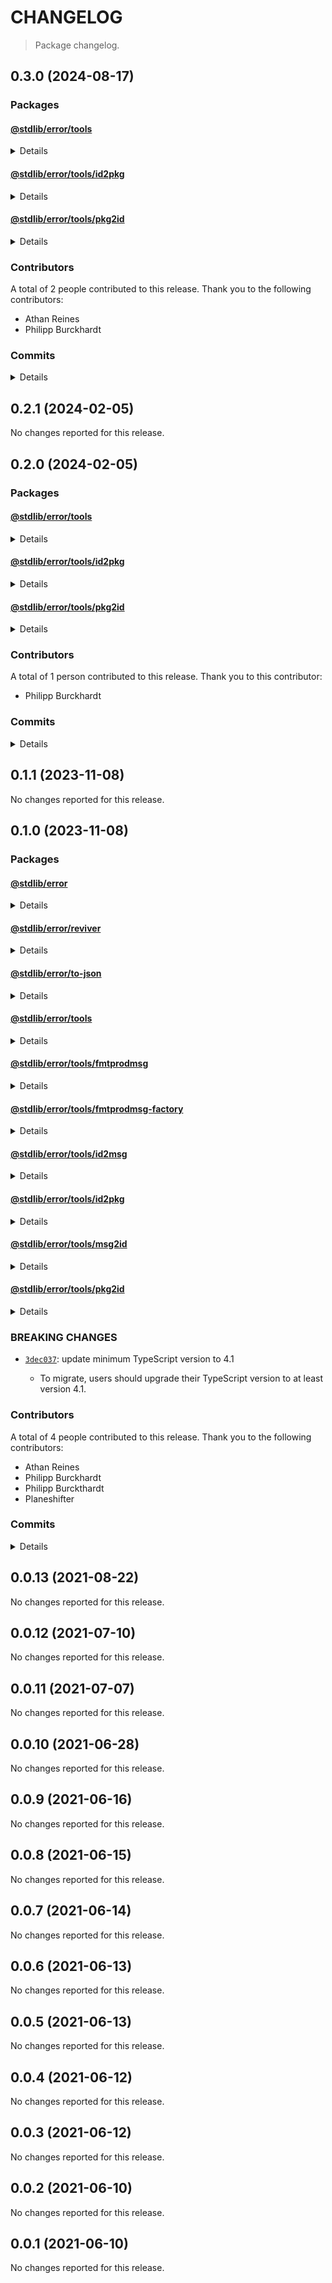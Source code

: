 # CHANGELOG

> Package changelog.

<section class="release" id="v0.3.0">

## 0.3.0 (2024-08-17)

<section class="packages">

### Packages

<section class="package" id="error-tools-unreleased">

#### [@stdlib/error/tools](https://github.com/stdlib-js/stdlib/tree/develop/lib/node_modules/%40stdlib/error/tools)

<details>

<section class="features">

##### Features

-   [`9dc76e1`](https://github.com/stdlib-js/stdlib/commit/9dc76e1c16759494ae185e10b31c0bc88e23e15a) - update error databases [(#2740)](https://github.com/stdlib-js/stdlib/pull/2740)
-   [`83a88a1`](https://github.com/stdlib-js/stdlib/commit/83a88a1e4925b14283a38dcc81c6f430d14efe1c) - update error databases [(#2685)](https://github.com/stdlib-js/stdlib/pull/2685)
-   [`6e65448`](https://github.com/stdlib-js/stdlib/commit/6e65448eeca9280a60c1918f72c6cb90eb79b1b1) - update error databases [(#2639)](https://github.com/stdlib-js/stdlib/pull/2639)
-   [`a41081b`](https://github.com/stdlib-js/stdlib/commit/a41081bbf49c4ffcb4d0116749bb98e320a96ee2) - update error databases [(#2595)](https://github.com/stdlib-js/stdlib/pull/2595)
-   [`9044e4d`](https://github.com/stdlib-js/stdlib/commit/9044e4d4b9e390c08ac28195958d2941129a2fe8) - update error databases [(#2529)](https://github.com/stdlib-js/stdlib/pull/2529)
-   [`a0b68ef`](https://github.com/stdlib-js/stdlib/commit/a0b68ef39946d3dba3bbeddf028b10aa9ed28b92) - update error databases [(#2438)](https://github.com/stdlib-js/stdlib/pull/2438)
-   [`7d9bf3e`](https://github.com/stdlib-js/stdlib/commit/7d9bf3e1e3ea42afce52625cc7a7e1a506607828) - update error databases [(#2343)](https://github.com/stdlib-js/stdlib/pull/2343 )
-   [`b13dd89`](https://github.com/stdlib-js/stdlib/commit/b13dd890b893dac7823a42a347e832bad9f151f3) - update error databases [(#2268)](https://github.com/stdlib-js/stdlib/pull/2268)
-   [`bd9abbc`](https://github.com/stdlib-js/stdlib/commit/bd9abbc25f0c7f3d94c672aac74410def7846a76) - update error databases [(#2133)](https://github.com/stdlib-js/stdlib/pull/2133)
-   [`e74c50b`](https://github.com/stdlib-js/stdlib/commit/e74c50baeee21473bab4cef31d7303e59ab17696) - update error databases [(#1461)](https://github.com/stdlib-js/stdlib/pull/1461)
-   [`115711b`](https://github.com/stdlib-js/stdlib/commit/115711beed462231d35989ee01f9efc33870bc1b) - update error databases [(#1376)](https://github.com/stdlib-js/stdlib/pull/1376)
-   [`43af7eb`](https://github.com/stdlib-js/stdlib/commit/43af7eb290aa0262006057f4358cf45e7ba9ec84) - update error databases [(#1319)](https://github.com/stdlib-js/stdlib/pull/1319)
-   [`8349457`](https://github.com/stdlib-js/stdlib/commit/83494579fa8e58bcb3458073141d29d67d0190a3) - update error databases [(#1311)](https://github.com/stdlib-js/stdlib/pull/1311)

</section>

<!-- /.features -->

</details>

</section>

<!-- /.package -->

<section class="package" id="error-tools-id2pkg-unreleased">

#### [@stdlib/error/tools/id2pkg](https://github.com/stdlib-js/stdlib/tree/develop/lib/node_modules/%40stdlib/error/tools/id2pkg)

<details>

<section class="features">

##### Features

-   [`9dc76e1`](https://github.com/stdlib-js/stdlib/commit/9dc76e1c16759494ae185e10b31c0bc88e23e15a) - update error databases [(#2740)](https://github.com/stdlib-js/stdlib/pull/2740)
-   [`83a88a1`](https://github.com/stdlib-js/stdlib/commit/83a88a1e4925b14283a38dcc81c6f430d14efe1c) - update error databases [(#2685)](https://github.com/stdlib-js/stdlib/pull/2685)
-   [`6e65448`](https://github.com/stdlib-js/stdlib/commit/6e65448eeca9280a60c1918f72c6cb90eb79b1b1) - update error databases [(#2639)](https://github.com/stdlib-js/stdlib/pull/2639)
-   [`a41081b`](https://github.com/stdlib-js/stdlib/commit/a41081bbf49c4ffcb4d0116749bb98e320a96ee2) - update error databases [(#2595)](https://github.com/stdlib-js/stdlib/pull/2595)
-   [`9044e4d`](https://github.com/stdlib-js/stdlib/commit/9044e4d4b9e390c08ac28195958d2941129a2fe8) - update error databases [(#2529)](https://github.com/stdlib-js/stdlib/pull/2529)
-   [`a0b68ef`](https://github.com/stdlib-js/stdlib/commit/a0b68ef39946d3dba3bbeddf028b10aa9ed28b92) - update error databases [(#2438)](https://github.com/stdlib-js/stdlib/pull/2438)
-   [`7d9bf3e`](https://github.com/stdlib-js/stdlib/commit/7d9bf3e1e3ea42afce52625cc7a7e1a506607828) - update error databases [(#2343)](https://github.com/stdlib-js/stdlib/pull/2343 )
-   [`b13dd89`](https://github.com/stdlib-js/stdlib/commit/b13dd890b893dac7823a42a347e832bad9f151f3) - update error databases [(#2268)](https://github.com/stdlib-js/stdlib/pull/2268)
-   [`bd9abbc`](https://github.com/stdlib-js/stdlib/commit/bd9abbc25f0c7f3d94c672aac74410def7846a76) - update error databases [(#2133)](https://github.com/stdlib-js/stdlib/pull/2133)
-   [`e74c50b`](https://github.com/stdlib-js/stdlib/commit/e74c50baeee21473bab4cef31d7303e59ab17696) - update error databases [(#1461)](https://github.com/stdlib-js/stdlib/pull/1461)
-   [`115711b`](https://github.com/stdlib-js/stdlib/commit/115711beed462231d35989ee01f9efc33870bc1b) - update error databases [(#1376)](https://github.com/stdlib-js/stdlib/pull/1376)
-   [`43af7eb`](https://github.com/stdlib-js/stdlib/commit/43af7eb290aa0262006057f4358cf45e7ba9ec84) - update error databases [(#1319)](https://github.com/stdlib-js/stdlib/pull/1319)
-   [`8349457`](https://github.com/stdlib-js/stdlib/commit/83494579fa8e58bcb3458073141d29d67d0190a3) - update error databases [(#1311)](https://github.com/stdlib-js/stdlib/pull/1311)

</section>

<!-- /.features -->

</details>

</section>

<!-- /.package -->

<section class="package" id="error-tools-pkg2id-unreleased">

#### [@stdlib/error/tools/pkg2id](https://github.com/stdlib-js/stdlib/tree/develop/lib/node_modules/%40stdlib/error/tools/pkg2id)

<details>

<section class="features">

##### Features

-   [`9dc76e1`](https://github.com/stdlib-js/stdlib/commit/9dc76e1c16759494ae185e10b31c0bc88e23e15a) - update error databases [(#2740)](https://github.com/stdlib-js/stdlib/pull/2740)
-   [`83a88a1`](https://github.com/stdlib-js/stdlib/commit/83a88a1e4925b14283a38dcc81c6f430d14efe1c) - update error databases [(#2685)](https://github.com/stdlib-js/stdlib/pull/2685)
-   [`6e65448`](https://github.com/stdlib-js/stdlib/commit/6e65448eeca9280a60c1918f72c6cb90eb79b1b1) - update error databases [(#2639)](https://github.com/stdlib-js/stdlib/pull/2639)
-   [`a41081b`](https://github.com/stdlib-js/stdlib/commit/a41081bbf49c4ffcb4d0116749bb98e320a96ee2) - update error databases [(#2595)](https://github.com/stdlib-js/stdlib/pull/2595)
-   [`9044e4d`](https://github.com/stdlib-js/stdlib/commit/9044e4d4b9e390c08ac28195958d2941129a2fe8) - update error databases [(#2529)](https://github.com/stdlib-js/stdlib/pull/2529)
-   [`a0b68ef`](https://github.com/stdlib-js/stdlib/commit/a0b68ef39946d3dba3bbeddf028b10aa9ed28b92) - update error databases [(#2438)](https://github.com/stdlib-js/stdlib/pull/2438)
-   [`7d9bf3e`](https://github.com/stdlib-js/stdlib/commit/7d9bf3e1e3ea42afce52625cc7a7e1a506607828) - update error databases [(#2343)](https://github.com/stdlib-js/stdlib/pull/2343 )
-   [`b13dd89`](https://github.com/stdlib-js/stdlib/commit/b13dd890b893dac7823a42a347e832bad9f151f3) - update error databases [(#2268)](https://github.com/stdlib-js/stdlib/pull/2268)
-   [`bd9abbc`](https://github.com/stdlib-js/stdlib/commit/bd9abbc25f0c7f3d94c672aac74410def7846a76) - update error databases [(#2133)](https://github.com/stdlib-js/stdlib/pull/2133)
-   [`e74c50b`](https://github.com/stdlib-js/stdlib/commit/e74c50baeee21473bab4cef31d7303e59ab17696) - update error databases [(#1461)](https://github.com/stdlib-js/stdlib/pull/1461)
-   [`115711b`](https://github.com/stdlib-js/stdlib/commit/115711beed462231d35989ee01f9efc33870bc1b) - update error databases [(#1376)](https://github.com/stdlib-js/stdlib/pull/1376)
-   [`43af7eb`](https://github.com/stdlib-js/stdlib/commit/43af7eb290aa0262006057f4358cf45e7ba9ec84) - update error databases [(#1319)](https://github.com/stdlib-js/stdlib/pull/1319)
-   [`8349457`](https://github.com/stdlib-js/stdlib/commit/83494579fa8e58bcb3458073141d29d67d0190a3) - update error databases [(#1311)](https://github.com/stdlib-js/stdlib/pull/1311)

</section>

<!-- /.features -->

</details>

</section>

<!-- /.package -->

</section>

<!-- /.packages -->

<section class="contributors">

### Contributors

A total of 2 people contributed to this release. Thank you to the following contributors:

-   Athan Reines
-   Philipp Burckhardt

</section>

<!-- /.contributors -->

<section class="commits">

### Commits

<details>

-   [`9dc76e1`](https://github.com/stdlib-js/stdlib/commit/9dc76e1c16759494ae185e10b31c0bc88e23e15a) - **feat:** update error databases [(#2740)](https://github.com/stdlib-js/stdlib/pull/2740) _(by stdlib-bot, Philipp Burckhardt)_
-   [`83a88a1`](https://github.com/stdlib-js/stdlib/commit/83a88a1e4925b14283a38dcc81c6f430d14efe1c) - **feat:** update error databases [(#2685)](https://github.com/stdlib-js/stdlib/pull/2685) _(by stdlib-bot, Philipp Burckhardt)_
-   [`6e65448`](https://github.com/stdlib-js/stdlib/commit/6e65448eeca9280a60c1918f72c6cb90eb79b1b1) - **feat:** update error databases [(#2639)](https://github.com/stdlib-js/stdlib/pull/2639) _(by stdlib-bot, Philipp Burckhardt)_
-   [`a41081b`](https://github.com/stdlib-js/stdlib/commit/a41081bbf49c4ffcb4d0116749bb98e320a96ee2) - **feat:** update error databases [(#2595)](https://github.com/stdlib-js/stdlib/pull/2595) _(by stdlib-bot, Philipp Burckhardt)_
-   [`9044e4d`](https://github.com/stdlib-js/stdlib/commit/9044e4d4b9e390c08ac28195958d2941129a2fe8) - **feat:** update error databases [(#2529)](https://github.com/stdlib-js/stdlib/pull/2529) _(by stdlib-bot, Philipp Burckhardt)_
-   [`a0b68ef`](https://github.com/stdlib-js/stdlib/commit/a0b68ef39946d3dba3bbeddf028b10aa9ed28b92) - **feat:** update error databases [(#2438)](https://github.com/stdlib-js/stdlib/pull/2438) _(by stdlib-bot, Philipp Burckhardt)_
-   [`7d9bf3e`](https://github.com/stdlib-js/stdlib/commit/7d9bf3e1e3ea42afce52625cc7a7e1a506607828) - **feat:** update error databases [(#2343)](https://github.com/stdlib-js/stdlib/pull/2343 ) _(by stdlib-bot, Philipp Burckhardt)_
-   [`b13dd89`](https://github.com/stdlib-js/stdlib/commit/b13dd890b893dac7823a42a347e832bad9f151f3) - **feat:** update error databases [(#2268)](https://github.com/stdlib-js/stdlib/pull/2268) _(by stdlib-bot, Philipp Burckhardt)_
-   [`75d4f83`](https://github.com/stdlib-js/stdlib/commit/75d4f83cb85610d23a04dc21a03f8075f6d3665f) - **refactor:** update require and include paths _(by Athan Reines)_
-   [`c91d15e`](https://github.com/stdlib-js/stdlib/commit/c91d15e07e9fd9f4ac754f55d48bd18935bf8536) - **build:** add trailing newlines in generated JSON files _(by Philipp Burckhardt)_
-   [`0244027`](https://github.com/stdlib-js/stdlib/commit/0244027e1e2c0ceb1cd8ae1808196c24fa77b142) - **chore:** add missing trailing newlines _(by Philipp Burckhardt)_
-   [`bd9abbc`](https://github.com/stdlib-js/stdlib/commit/bd9abbc25f0c7f3d94c672aac74410def7846a76) - **feat:** update error databases [(#2133)](https://github.com/stdlib-js/stdlib/pull/2133) _(by stdlib-bot, Philipp Burckhardt)_
-   [`e74c50b`](https://github.com/stdlib-js/stdlib/commit/e74c50baeee21473bab4cef31d7303e59ab17696) - **feat:** update error databases [(#1461)](https://github.com/stdlib-js/stdlib/pull/1461) _(by stdlib-bot)_
-   [`115711b`](https://github.com/stdlib-js/stdlib/commit/115711beed462231d35989ee01f9efc33870bc1b) - **feat:** update error databases [(#1376)](https://github.com/stdlib-js/stdlib/pull/1376) _(by stdlib-bot, Philipp Burckhardt)_
-   [`43af7eb`](https://github.com/stdlib-js/stdlib/commit/43af7eb290aa0262006057f4358cf45e7ba9ec84) - **feat:** update error databases [(#1319)](https://github.com/stdlib-js/stdlib/pull/1319) _(by stdlib-bot, Philipp Burckhardt)_
-   [`8349457`](https://github.com/stdlib-js/stdlib/commit/83494579fa8e58bcb3458073141d29d67d0190a3) - **feat:** update error databases [(#1311)](https://github.com/stdlib-js/stdlib/pull/1311) _(by stdlib-bot, Philipp Burckhardt)_

</details>

</section>

<!-- /.commits -->

</section>

<!-- /.release -->

<section class="release" id="v0.2.1">

## 0.2.1 (2024-02-05)

No changes reported for this release.

</section>

<!-- /.release -->

<section class="release" id="v0.2.0">

## 0.2.0 (2024-02-05)

<section class="packages">

### Packages

<section class="package" id="error-tools-v0.2.0">

#### [@stdlib/error/tools](https://github.com/stdlib-js/stdlib/tree/develop/lib/node_modules/%40stdlib/error/tools)

<details>

<section class="features">

##### Features

-   [`2a3557b`](https://github.com/stdlib-js/stdlib/commit/2a3557b72932bfe1062a468e26b0bf4ce46c96a5) - update error databases [(#1286)](https://github.com/stdlib-js/stdlib/pull/1286)
-   [`b9d2556`](https://github.com/stdlib-js/stdlib/commit/b9d25560aa64e07a0117285943c15f7981ba2b3d) - update error databases [(#1256)](https://github.com/stdlib-js/stdlib/pull/1256)
-   [`41fe635`](https://github.com/stdlib-js/stdlib/commit/41fe6354e029f681b26c9d30838e4d317cb81a22) - update error databases [(#1242)](https://github.com/stdlib-js/stdlib/pull/1242)
-   [`520acec`](https://github.com/stdlib-js/stdlib/commit/520acecb7b0d18dd0be584afbed4cc3a06fe227d) - update error databases [(#1208)](https://github.com/stdlib-js/stdlib/pull/1208)
-   [`97525c6`](https://github.com/stdlib-js/stdlib/commit/97525c6aa76c340de5d362bcefa1ddb5a362dd44) - update error databases [(#1149)](https://github.com/stdlib-js/stdlib/pull/1149)
-   [`5d698ee`](https://github.com/stdlib-js/stdlib/commit/5d698eecab5459bccc0c28ab7057c42871f25d99) - update error databases [(#1143)](https://github.com/stdlib-js/stdlib/pull/1143)
-   [`6341d50`](https://github.com/stdlib-js/stdlib/commit/6341d50242636bbfa06975ac60ad9cea49730c9d) - update error databases [(#1129)](https://github.com/stdlib-js/stdlib/pull/1129)

</section>

<!-- /.features -->

</details>

</section>

<!-- /.package -->

<section class="package" id="error-tools-id2pkg-v0.2.0">

#### [@stdlib/error/tools/id2pkg](https://github.com/stdlib-js/stdlib/tree/develop/lib/node_modules/%40stdlib/error/tools/id2pkg)

<details>

<section class="features">

##### Features

-   [`2a3557b`](https://github.com/stdlib-js/stdlib/commit/2a3557b72932bfe1062a468e26b0bf4ce46c96a5) - update error databases [(#1286)](https://github.com/stdlib-js/stdlib/pull/1286)
-   [`b9d2556`](https://github.com/stdlib-js/stdlib/commit/b9d25560aa64e07a0117285943c15f7981ba2b3d) - update error databases [(#1256)](https://github.com/stdlib-js/stdlib/pull/1256)
-   [`41fe635`](https://github.com/stdlib-js/stdlib/commit/41fe6354e029f681b26c9d30838e4d317cb81a22) - update error databases [(#1242)](https://github.com/stdlib-js/stdlib/pull/1242)
-   [`520acec`](https://github.com/stdlib-js/stdlib/commit/520acecb7b0d18dd0be584afbed4cc3a06fe227d) - update error databases [(#1208)](https://github.com/stdlib-js/stdlib/pull/1208)
-   [`97525c6`](https://github.com/stdlib-js/stdlib/commit/97525c6aa76c340de5d362bcefa1ddb5a362dd44) - update error databases [(#1149)](https://github.com/stdlib-js/stdlib/pull/1149)
-   [`5d698ee`](https://github.com/stdlib-js/stdlib/commit/5d698eecab5459bccc0c28ab7057c42871f25d99) - update error databases [(#1143)](https://github.com/stdlib-js/stdlib/pull/1143)
-   [`6341d50`](https://github.com/stdlib-js/stdlib/commit/6341d50242636bbfa06975ac60ad9cea49730c9d) - update error databases [(#1129)](https://github.com/stdlib-js/stdlib/pull/1129)

</section>

<!-- /.features -->

</details>

</section>

<!-- /.package -->

<section class="package" id="error-tools-pkg2id-v0.2.0">

#### [@stdlib/error/tools/pkg2id](https://github.com/stdlib-js/stdlib/tree/develop/lib/node_modules/%40stdlib/error/tools/pkg2id)

<details>

<section class="features">

##### Features

-   [`2a3557b`](https://github.com/stdlib-js/stdlib/commit/2a3557b72932bfe1062a468e26b0bf4ce46c96a5) - update error databases [(#1286)](https://github.com/stdlib-js/stdlib/pull/1286)
-   [`b9d2556`](https://github.com/stdlib-js/stdlib/commit/b9d25560aa64e07a0117285943c15f7981ba2b3d) - update error databases [(#1256)](https://github.com/stdlib-js/stdlib/pull/1256)
-   [`41fe635`](https://github.com/stdlib-js/stdlib/commit/41fe6354e029f681b26c9d30838e4d317cb81a22) - update error databases [(#1242)](https://github.com/stdlib-js/stdlib/pull/1242)
-   [`520acec`](https://github.com/stdlib-js/stdlib/commit/520acecb7b0d18dd0be584afbed4cc3a06fe227d) - update error databases [(#1208)](https://github.com/stdlib-js/stdlib/pull/1208)
-   [`97525c6`](https://github.com/stdlib-js/stdlib/commit/97525c6aa76c340de5d362bcefa1ddb5a362dd44) - update error databases [(#1149)](https://github.com/stdlib-js/stdlib/pull/1149)
-   [`5d698ee`](https://github.com/stdlib-js/stdlib/commit/5d698eecab5459bccc0c28ab7057c42871f25d99) - update error databases [(#1143)](https://github.com/stdlib-js/stdlib/pull/1143)
-   [`6341d50`](https://github.com/stdlib-js/stdlib/commit/6341d50242636bbfa06975ac60ad9cea49730c9d) - update error databases [(#1129)](https://github.com/stdlib-js/stdlib/pull/1129)

</section>

<!-- /.features -->

</details>

</section>

<!-- /.package -->

</section>

<!-- /.packages -->

<section class="contributors">

### Contributors

A total of 1 person contributed to this release. Thank you to this contributor:

-   Philipp Burckhardt

</section>

<!-- /.contributors -->

<section class="commits">

### Commits

<details>

-   [`2a3557b`](https://github.com/stdlib-js/stdlib/commit/2a3557b72932bfe1062a468e26b0bf4ce46c96a5) - **feat:** update error databases [(#1286)](https://github.com/stdlib-js/stdlib/pull/1286) _(by stdlib-bot, Philipp Burckhardt)_
-   [`d2d2b70`](https://github.com/stdlib-js/stdlib/commit/d2d2b707e954b400b72b7b9f158164d026d09636) - **docs:** update related packages sections [(#1261)](https://github.com/stdlib-js/stdlib/pull/1261) _(by stdlib-bot)_
-   [`b9d2556`](https://github.com/stdlib-js/stdlib/commit/b9d25560aa64e07a0117285943c15f7981ba2b3d) - **feat:** update error databases [(#1256)](https://github.com/stdlib-js/stdlib/pull/1256) _(by stdlib-bot, Philipp Burckhardt)_
-   [`41fe635`](https://github.com/stdlib-js/stdlib/commit/41fe6354e029f681b26c9d30838e4d317cb81a22) - **feat:** update error databases [(#1242)](https://github.com/stdlib-js/stdlib/pull/1242) _(by stdlib-bot, Philipp Burckhardt)_
-   [`520acec`](https://github.com/stdlib-js/stdlib/commit/520acecb7b0d18dd0be584afbed4cc3a06fe227d) - **feat:** update error databases [(#1208)](https://github.com/stdlib-js/stdlib/pull/1208) _(by stdlib-bot, Philipp Burckhardt)_
-   [`57d81e4`](https://github.com/stdlib-js/stdlib/commit/57d81e4c196065f6680f08f22aeccfdc6e590b8f) - **docs:** update related packages sections [(#1151)](https://github.com/stdlib-js/stdlib/pull/1151) _(by stdlib-bot)_
-   [`97525c6`](https://github.com/stdlib-js/stdlib/commit/97525c6aa76c340de5d362bcefa1ddb5a362dd44) - **feat:** update error databases [(#1149)](https://github.com/stdlib-js/stdlib/pull/1149) _(by stdlib-bot, Philipp Burckhardt)_
-   [`5d698ee`](https://github.com/stdlib-js/stdlib/commit/5d698eecab5459bccc0c28ab7057c42871f25d99) - **feat:** update error databases [(#1143)](https://github.com/stdlib-js/stdlib/pull/1143) _(by stdlib-bot, Philipp Burckhardt)_
-   [`9502ed2`](https://github.com/stdlib-js/stdlib/commit/9502ed27e2853e312c556a48bdd7775095e66709) - **build:** replace tslint directive with eslint equivalent _(by Philipp Burckhardt)_
-   [`6341d50`](https://github.com/stdlib-js/stdlib/commit/6341d50242636bbfa06975ac60ad9cea49730c9d) - **feat:** update error databases [(#1129)](https://github.com/stdlib-js/stdlib/pull/1129) _(by stdlib-bot, Philipp Burckhardt)_

</details>

</section>

<!-- /.commits -->

</section>

<!-- /.release -->

<section class="release" id="v0.1.1">

## 0.1.1 (2023-11-08)

No changes reported for this release.

</section>

<!-- /.release -->

<section class="release" id="v0.1.0">

## 0.1.0 (2023-11-08)

<section class="packages">

### Packages

<section class="package" id="error-v0.1.0">

#### [@stdlib/error](https://github.com/stdlib-js/stdlib/tree/develop/lib/node_modules/%40stdlib/error)

<details>

<section class="features">

##### Features

-   [`3dec037`](https://github.com/stdlib-js/stdlib/commit/3dec037f6c9097c6778408c877008d7eeee5ad78) - update minimum TypeScript version

</section>

<!-- /.features -->

<section class="breaking-changes">

##### BREAKING CHANGES

-   [`3dec037`](https://github.com/stdlib-js/stdlib/commit/3dec037f6c9097c6778408c877008d7eeee5ad78): update minimum TypeScript version to 4.1

    -   To migrate, users should upgrade their TypeScript version to at least version 4.1.

</section>

<!-- /.breaking-changes -->

</details>

</section>

<!-- /.package -->

<section class="package" id="error-reviver-v0.1.0">

#### [@stdlib/error/reviver](https://github.com/stdlib-js/stdlib/tree/develop/lib/node_modules/%40stdlib/error/reviver)

<details>

<section class="features">

##### Features

-   [`3dec037`](https://github.com/stdlib-js/stdlib/commit/3dec037f6c9097c6778408c877008d7eeee5ad78) - update minimum TypeScript version

</section>

<!-- /.features -->

<section class="breaking-changes">

##### BREAKING CHANGES

-   [`3dec037`](https://github.com/stdlib-js/stdlib/commit/3dec037f6c9097c6778408c877008d7eeee5ad78): update minimum TypeScript version to 4.1

    -   To migrate, users should upgrade their TypeScript version to at least version 4.1.

</section>

<!-- /.breaking-changes -->

</details>

</section>

<!-- /.package -->

<section class="package" id="error-to-json-v0.1.0">

#### [@stdlib/error/to-json](https://github.com/stdlib-js/stdlib/tree/develop/lib/node_modules/%40stdlib/error/to-json)

<details>

<section class="features">

##### Features

-   [`3dec037`](https://github.com/stdlib-js/stdlib/commit/3dec037f6c9097c6778408c877008d7eeee5ad78) - update minimum TypeScript version

</section>

<!-- /.features -->

<section class="breaking-changes">

##### BREAKING CHANGES

-   [`3dec037`](https://github.com/stdlib-js/stdlib/commit/3dec037f6c9097c6778408c877008d7eeee5ad78): update minimum TypeScript version to 4.1

    -   To migrate, users should upgrade their TypeScript version to at least version 4.1.

</section>

<!-- /.breaking-changes -->

</details>

</section>

<!-- /.package -->

<section class="package" id="error-tools-v0.1.0">

#### [@stdlib/error/tools](https://github.com/stdlib-js/stdlib/tree/develop/lib/node_modules/%40stdlib/error/tools)

<details>

<section class="features">

##### Features

-   [`08b3dd9`](https://github.com/stdlib-js/stdlib/commit/08b3dd93e2f04570ecfa5613a38122871940c75f) - update error databases [(#1110)](https://github.com/stdlib-js/stdlib/pull/1110 )
-   [`79b99b9`](https://github.com/stdlib-js/stdlib/commit/79b99b9f82dbb9eb02f71422d11283043793a746) - update error databases [(#1109)](https://github.com/stdlib-js/stdlib/pull/1109)
-   [`0dc904b`](https://github.com/stdlib-js/stdlib/commit/0dc904bcd5b306606d0e453da218372859123eb5) - update error databases [(#1108)](https://github.com/stdlib-js/stdlib/pull/1108)
-   [`17e20e3`](https://github.com/stdlib-js/stdlib/commit/17e20e380bb1f59f309203bbfa609b57fd3ea317) - update error databases [(#1106)](https://github.com/stdlib-js/stdlib/pull/1106)
-   [`f3dc3fe`](https://github.com/stdlib-js/stdlib/commit/f3dc3fecfe2c1730edecb363099da4971f9570d1) - update error databases [(#1099)](https://github.com/stdlib-js/stdlib/pull/1099)
-   [`434d4ea`](https://github.com/stdlib-js/stdlib/commit/434d4ea76ddf74953ea55d95bc4ce4db4fbc6274) - update error databases [(#1094)](https://github.com/stdlib-js/stdlib/pull/1094)
-   [`00186a8`](https://github.com/stdlib-js/stdlib/commit/00186a820d1859edca3f5c2e94c241007ae2caac) - update error databases [(#1083)](https://github.com/stdlib-js/stdlib/pull/1083)
-   [`3dec037`](https://github.com/stdlib-js/stdlib/commit/3dec037f6c9097c6778408c877008d7eeee5ad78) - update minimum TypeScript version
-   [`93c16b7`](https://github.com/stdlib-js/stdlib/commit/93c16b7f63c1e099da5f6930e4afab9063607ad3) - update error databases [(#1081)](https://github.com/stdlib-js/stdlib/pull/1081)
-   [`9a90bd6`](https://github.com/stdlib-js/stdlib/commit/9a90bd6382db9ea47d928cc452519ec29f1d5e72) - update error databases [(#1080)](https://github.com/stdlib-js/stdlib/pull/1080)

</section>

<!-- /.features -->

<section class="bug-fixes">

##### Bug Fixes

-   [`4ad35bb`](https://github.com/stdlib-js/stdlib/commit/4ad35bbe7201415fa45c2ca8ce3aacab0e2c8ea3) - refactor build script and newline handling in workflow
-   [`ad41cd0`](https://github.com/stdlib-js/stdlib/commit/ad41cd08ca9509642c0b5d22ade222d1afec8ea4) - revert error database update

</section>

<!-- /.bug-fixes -->

<section class="breaking-changes">

##### BREAKING CHANGES

-   [`3dec037`](https://github.com/stdlib-js/stdlib/commit/3dec037f6c9097c6778408c877008d7eeee5ad78): update minimum TypeScript version to 4.1

    -   To migrate, users should upgrade their TypeScript version to at least version 4.1.

</section>

<!-- /.breaking-changes -->

</details>

</section>

<!-- /.package -->

<section class="package" id="error-tools-fmtprodmsg-v0.1.0">

#### [@stdlib/error/tools/fmtprodmsg](https://github.com/stdlib-js/stdlib/tree/develop/lib/node_modules/%40stdlib/error/tools/fmtprodmsg)

<details>

<section class="features">

##### Features

-   [`3dec037`](https://github.com/stdlib-js/stdlib/commit/3dec037f6c9097c6778408c877008d7eeee5ad78) - update minimum TypeScript version

</section>

<!-- /.features -->

<section class="breaking-changes">

##### BREAKING CHANGES

-   [`3dec037`](https://github.com/stdlib-js/stdlib/commit/3dec037f6c9097c6778408c877008d7eeee5ad78): update minimum TypeScript version to 4.1

    -   To migrate, users should upgrade their TypeScript version to at least version 4.1.

</section>

<!-- /.breaking-changes -->

</details>

</section>

<!-- /.package -->

<section class="package" id="error-tools-fmtprodmsg-factory-v0.1.0">

#### [@stdlib/error/tools/fmtprodmsg-factory](https://github.com/stdlib-js/stdlib/tree/develop/lib/node_modules/%40stdlib/error/tools/fmtprodmsg-factory)

<details>

<section class="features">

##### Features

-   [`3dec037`](https://github.com/stdlib-js/stdlib/commit/3dec037f6c9097c6778408c877008d7eeee5ad78) - update minimum TypeScript version

</section>

<!-- /.features -->

<section class="breaking-changes">

##### BREAKING CHANGES

-   [`3dec037`](https://github.com/stdlib-js/stdlib/commit/3dec037f6c9097c6778408c877008d7eeee5ad78): update minimum TypeScript version to 4.1

    -   To migrate, users should upgrade their TypeScript version to at least version 4.1.

</section>

<!-- /.breaking-changes -->

</details>

</section>

<!-- /.package -->

<section class="package" id="error-tools-id2msg-v0.1.0">

#### [@stdlib/error/tools/id2msg](https://github.com/stdlib-js/stdlib/tree/develop/lib/node_modules/%40stdlib/error/tools/id2msg)

<details>

<section class="features">

##### Features

-   [`3dec037`](https://github.com/stdlib-js/stdlib/commit/3dec037f6c9097c6778408c877008d7eeee5ad78) - update minimum TypeScript version

</section>

<!-- /.features -->

<section class="bug-fixes">

##### Bug Fixes

-   [`ff35f38`](https://github.com/stdlib-js/stdlib/commit/ff35f3846e467adce5c8244342a04e2fd4a2ac84) - make CLI scripts executable [(#1111)](https://github.com/stdlib-js/stdlib/pull/1111)

</section>

<!-- /.bug-fixes -->

<section class="breaking-changes">

##### BREAKING CHANGES

-   [`3dec037`](https://github.com/stdlib-js/stdlib/commit/3dec037f6c9097c6778408c877008d7eeee5ad78): update minimum TypeScript version to 4.1

    -   To migrate, users should upgrade their TypeScript version to at least version 4.1.

</section>

<!-- /.breaking-changes -->

</details>

</section>

<!-- /.package -->

<section class="package" id="error-tools-id2pkg-v0.1.0">

#### [@stdlib/error/tools/id2pkg](https://github.com/stdlib-js/stdlib/tree/develop/lib/node_modules/%40stdlib/error/tools/id2pkg)

<details>

<section class="features">

##### Features

-   [`08b3dd9`](https://github.com/stdlib-js/stdlib/commit/08b3dd93e2f04570ecfa5613a38122871940c75f) - update error databases [(#1110)](https://github.com/stdlib-js/stdlib/pull/1110 )
-   [`79b99b9`](https://github.com/stdlib-js/stdlib/commit/79b99b9f82dbb9eb02f71422d11283043793a746) - update error databases [(#1109)](https://github.com/stdlib-js/stdlib/pull/1109)
-   [`0dc904b`](https://github.com/stdlib-js/stdlib/commit/0dc904bcd5b306606d0e453da218372859123eb5) - update error databases [(#1108)](https://github.com/stdlib-js/stdlib/pull/1108)
-   [`17e20e3`](https://github.com/stdlib-js/stdlib/commit/17e20e380bb1f59f309203bbfa609b57fd3ea317) - update error databases [(#1106)](https://github.com/stdlib-js/stdlib/pull/1106)
-   [`f3dc3fe`](https://github.com/stdlib-js/stdlib/commit/f3dc3fecfe2c1730edecb363099da4971f9570d1) - update error databases [(#1099)](https://github.com/stdlib-js/stdlib/pull/1099)
-   [`434d4ea`](https://github.com/stdlib-js/stdlib/commit/434d4ea76ddf74953ea55d95bc4ce4db4fbc6274) - update error databases [(#1094)](https://github.com/stdlib-js/stdlib/pull/1094)
-   [`00186a8`](https://github.com/stdlib-js/stdlib/commit/00186a820d1859edca3f5c2e94c241007ae2caac) - update error databases [(#1083)](https://github.com/stdlib-js/stdlib/pull/1083)
-   [`3dec037`](https://github.com/stdlib-js/stdlib/commit/3dec037f6c9097c6778408c877008d7eeee5ad78) - update minimum TypeScript version
-   [`9a90bd6`](https://github.com/stdlib-js/stdlib/commit/9a90bd6382db9ea47d928cc452519ec29f1d5e72) - update error databases [(#1080)](https://github.com/stdlib-js/stdlib/pull/1080)

</section>

<!-- /.features -->

<section class="bug-fixes">

##### Bug Fixes

-   [`ff35f38`](https://github.com/stdlib-js/stdlib/commit/ff35f3846e467adce5c8244342a04e2fd4a2ac84) - make CLI scripts executable [(#1111)](https://github.com/stdlib-js/stdlib/pull/1111)

</section>

<!-- /.bug-fixes -->

<section class="breaking-changes">

##### BREAKING CHANGES

-   [`3dec037`](https://github.com/stdlib-js/stdlib/commit/3dec037f6c9097c6778408c877008d7eeee5ad78): update minimum TypeScript version to 4.1

    -   To migrate, users should upgrade their TypeScript version to at least version 4.1.

</section>

<!-- /.breaking-changes -->

</details>

</section>

<!-- /.package -->

<section class="package" id="error-tools-msg2id-v0.1.0">

#### [@stdlib/error/tools/msg2id](https://github.com/stdlib-js/stdlib/tree/develop/lib/node_modules/%40stdlib/error/tools/msg2id)

<details>

<section class="features">

##### Features

-   [`3dec037`](https://github.com/stdlib-js/stdlib/commit/3dec037f6c9097c6778408c877008d7eeee5ad78) - update minimum TypeScript version

</section>

<!-- /.features -->

<section class="bug-fixes">

##### Bug Fixes

-   [`ff35f38`](https://github.com/stdlib-js/stdlib/commit/ff35f3846e467adce5c8244342a04e2fd4a2ac84) - make CLI scripts executable [(#1111)](https://github.com/stdlib-js/stdlib/pull/1111)
-   [`76096fb`](https://github.com/stdlib-js/stdlib/commit/76096fbdd1f817ace970e463dd6589a812a5bfb2) - gracefully handle multiple ids for same error message

</section>

<!-- /.bug-fixes -->

<section class="breaking-changes">

##### BREAKING CHANGES

-   [`3dec037`](https://github.com/stdlib-js/stdlib/commit/3dec037f6c9097c6778408c877008d7eeee5ad78): update minimum TypeScript version to 4.1

    -   To migrate, users should upgrade their TypeScript version to at least version 4.1.

</section>

<!-- /.breaking-changes -->

</details>

</section>

<!-- /.package -->

<section class="package" id="error-tools-pkg2id-v0.1.0">

#### [@stdlib/error/tools/pkg2id](https://github.com/stdlib-js/stdlib/tree/develop/lib/node_modules/%40stdlib/error/tools/pkg2id)

<details>

<section class="features">

##### Features

-   [`08b3dd9`](https://github.com/stdlib-js/stdlib/commit/08b3dd93e2f04570ecfa5613a38122871940c75f) - update error databases [(#1110)](https://github.com/stdlib-js/stdlib/pull/1110 )
-   [`79b99b9`](https://github.com/stdlib-js/stdlib/commit/79b99b9f82dbb9eb02f71422d11283043793a746) - update error databases [(#1109)](https://github.com/stdlib-js/stdlib/pull/1109)
-   [`0dc904b`](https://github.com/stdlib-js/stdlib/commit/0dc904bcd5b306606d0e453da218372859123eb5) - update error databases [(#1108)](https://github.com/stdlib-js/stdlib/pull/1108)
-   [`17e20e3`](https://github.com/stdlib-js/stdlib/commit/17e20e380bb1f59f309203bbfa609b57fd3ea317) - update error databases [(#1106)](https://github.com/stdlib-js/stdlib/pull/1106)
-   [`f3dc3fe`](https://github.com/stdlib-js/stdlib/commit/f3dc3fecfe2c1730edecb363099da4971f9570d1) - update error databases [(#1099)](https://github.com/stdlib-js/stdlib/pull/1099)
-   [`434d4ea`](https://github.com/stdlib-js/stdlib/commit/434d4ea76ddf74953ea55d95bc4ce4db4fbc6274) - update error databases [(#1094)](https://github.com/stdlib-js/stdlib/pull/1094)
-   [`00186a8`](https://github.com/stdlib-js/stdlib/commit/00186a820d1859edca3f5c2e94c241007ae2caac) - update error databases [(#1083)](https://github.com/stdlib-js/stdlib/pull/1083)
-   [`3dec037`](https://github.com/stdlib-js/stdlib/commit/3dec037f6c9097c6778408c877008d7eeee5ad78) - update minimum TypeScript version
-   [`9a90bd6`](https://github.com/stdlib-js/stdlib/commit/9a90bd6382db9ea47d928cc452519ec29f1d5e72) - update error databases [(#1080)](https://github.com/stdlib-js/stdlib/pull/1080)

</section>

<!-- /.features -->

<section class="bug-fixes">

##### Bug Fixes

-   [`ff35f38`](https://github.com/stdlib-js/stdlib/commit/ff35f3846e467adce5c8244342a04e2fd4a2ac84) - make CLI scripts executable [(#1111)](https://github.com/stdlib-js/stdlib/pull/1111)

</section>

<!-- /.bug-fixes -->

<section class="breaking-changes">

##### BREAKING CHANGES

-   [`3dec037`](https://github.com/stdlib-js/stdlib/commit/3dec037f6c9097c6778408c877008d7eeee5ad78): update minimum TypeScript version to 4.1

    -   To migrate, users should upgrade their TypeScript version to at least version 4.1.

</section>

<!-- /.breaking-changes -->

</details>

</section>

<!-- /.package -->

</section>

<!-- /.packages -->

<section class="breaking-changes">

### BREAKING CHANGES

-   [`3dec037`](https://github.com/stdlib-js/stdlib/commit/3dec037f6c9097c6778408c877008d7eeee5ad78): update minimum TypeScript version to 4.1

    -   To migrate, users should upgrade their TypeScript version to at least version 4.1.

</section>

<!-- /.breaking-changes -->

<section class="contributors">

### Contributors

A total of 4 people contributed to this release. Thank you to the following contributors:

-   Athan Reines
-   Philipp Burckhardt
-   Philipp Burckthardt
-   Planeshifter

</section>

<!-- /.contributors -->

<section class="commits">

### Commits

<details>

-   [`d73bbf4`](https://github.com/stdlib-js/stdlib/commit/d73bbf43d222f935085f8ecf7526e5f57835f74e) - **build:** replace lint directives _(by Philipp Burckhardt)_
-   [`453dd85`](https://github.com/stdlib-js/stdlib/commit/453dd85b5dd186d2b4d458256fe84906e1503fe2) - **build:** remove tslint directives _(by Philipp Burckhardt)_
-   [`ff35f38`](https://github.com/stdlib-js/stdlib/commit/ff35f3846e467adce5c8244342a04e2fd4a2ac84) - **fix:** make CLI scripts executable [(#1111)](https://github.com/stdlib-js/stdlib/pull/1111) _(by stdlib-bot, Philipp Burckhardt)_
-   [`08b3dd9`](https://github.com/stdlib-js/stdlib/commit/08b3dd93e2f04570ecfa5613a38122871940c75f) - **feat:** update error databases [(#1110)](https://github.com/stdlib-js/stdlib/pull/1110 ) _(by stdlib-bot, Philipp Burckhardt)_
-   [`79b99b9`](https://github.com/stdlib-js/stdlib/commit/79b99b9f82dbb9eb02f71422d11283043793a746) - **feat:** update error databases [(#1109)](https://github.com/stdlib-js/stdlib/pull/1109) _(by stdlib-bot)_
-   [`0dc904b`](https://github.com/stdlib-js/stdlib/commit/0dc904bcd5b306606d0e453da218372859123eb5) - **feat:** update error databases [(#1108)](https://github.com/stdlib-js/stdlib/pull/1108) _(by stdlib-bot, Philipp Burckhardt)_
-   [`17e20e3`](https://github.com/stdlib-js/stdlib/commit/17e20e380bb1f59f309203bbfa609b57fd3ea317) - **feat:** update error databases [(#1106)](https://github.com/stdlib-js/stdlib/pull/1106) _(by stdlib-bot, Philipp Burckhardt)_
-   [`f3dc3fe`](https://github.com/stdlib-js/stdlib/commit/f3dc3fecfe2c1730edecb363099da4971f9570d1) - **feat:** update error databases [(#1099)](https://github.com/stdlib-js/stdlib/pull/1099) _(by stdlib-bot, Athan Reines, Philipp Burckthardt)_
-   [`434d4ea`](https://github.com/stdlib-js/stdlib/commit/434d4ea76ddf74953ea55d95bc4ce4db4fbc6274) - **feat:** update error databases [(#1094)](https://github.com/stdlib-js/stdlib/pull/1094) _(by stdlib-bot, Philipp Burckhardt)_
-   [`96e24e7`](https://github.com/stdlib-js/stdlib/commit/96e24e737b5b2b8823847ca9e42be5d7922bb97b) - **build:** prevent extra newlines from being added _(by Philipp Burckhardt)_
-   [`00186a8`](https://github.com/stdlib-js/stdlib/commit/00186a820d1859edca3f5c2e94c241007ae2caac) - **feat:** update error databases [(#1083)](https://github.com/stdlib-js/stdlib/pull/1083) _(by stdlib-bot, Philipp Burckhardt)_
-   [`3dec037`](https://github.com/stdlib-js/stdlib/commit/3dec037f6c9097c6778408c877008d7eeee5ad78) - **feat:** update minimum TypeScript version _(by Philipp Burckhardt)_
-   [`93c16b7`](https://github.com/stdlib-js/stdlib/commit/93c16b7f63c1e099da5f6930e4afab9063607ad3) - **feat:** update error databases [(#1081)](https://github.com/stdlib-js/stdlib/pull/1081) _(by stdlib-bot, Philipp Burckhardt)_
-   [`89b688d`](https://github.com/stdlib-js/stdlib/commit/89b688d57a4753f5a0a1d98d933566244fc7c724) - **build:** write to file to bypass newline issues _(by Philipp Burckhardt)_
-   [`47fbb9f`](https://github.com/stdlib-js/stdlib/commit/47fbb9f55013a58e0ec4e81a0239a2c06a76720d) - **build:** update newline handling _(by Philipp Burckhardt)_
-   [`4ad35bb`](https://github.com/stdlib-js/stdlib/commit/4ad35bbe7201415fa45c2ca8ce3aacab0e2c8ea3) - **fix:** refactor build script and newline handling in workflow _(by Philipp Burckhardt)_
-   [`acf8346`](https://github.com/stdlib-js/stdlib/commit/acf83463fd088f5add1692fcbf3497235fc20eae) - **build:** fix bug in script and add additional directory _(by Philipp Burckhardt)_
-   [`9114c5e`](https://github.com/stdlib-js/stdlib/commit/9114c5e7d5e369a1d351602aecc37228dafebd21) - **build:** add debug calls _(by Philipp Burckhardt)_
-   [`ad41cd0`](https://github.com/stdlib-js/stdlib/commit/ad41cd08ca9509642c0b5d22ade222d1afec8ea4) - **fix:** revert error database update _(by Philipp Burckhardt)_
-   [`76096fb`](https://github.com/stdlib-js/stdlib/commit/76096fbdd1f817ace970e463dd6589a812a5bfb2) - **fix:** gracefully handle multiple ids for same error message _(by Philipp Burckhardt)_
-   [`a930c68`](https://github.com/stdlib-js/stdlib/commit/a930c6801e516779db94bf32238236690f22872b) - **build:** ensure lib sub-dir is created and resolve lint errors _(by Philipp Burckhardt)_
-   [`9a90bd6`](https://github.com/stdlib-js/stdlib/commit/9a90bd6382db9ea47d928cc452519ec29f1d5e72) - **feat:** update error databases [(#1080)](https://github.com/stdlib-js/stdlib/pull/1080) _(by stdlib-bot, Planeshifter)_
-   [`abf4da5`](https://github.com/stdlib-js/stdlib/commit/abf4da5699fc2ccf4202c41952f1fb521042fbdb) - **chore:** resolve flagged issues and update fixtures _(by Philipp Burckhardt)_
-   [`2e197bc`](https://github.com/stdlib-js/stdlib/commit/2e197bc4bab1c252c283ff512d82610648368598) - **test:** use strictEqual checks _(by Philipp Burckhardt)_
-   [`34071a1`](https://github.com/stdlib-js/stdlib/commit/34071a1984a3a03a9bf4dd5df134e2a09502a4da) - **chore:** resolve lint errors _(by Philipp Burckhardt)_

</details>

</section>

<!-- /.commits -->

</section>

<!-- /.release -->

<section class="release" id="v0.0.13">

## 0.0.13 (2021-08-22)

No changes reported for this release.

</section>

<!-- /.release -->

<section class="release" id="v0.0.12">

## 0.0.12 (2021-07-10)

No changes reported for this release.

</section>

<!-- /.release -->

<section class="release" id="v0.0.11">

## 0.0.11 (2021-07-07)

No changes reported for this release.

</section>

<!-- /.release -->

<section class="release" id="v0.0.10">

## 0.0.10 (2021-06-28)

No changes reported for this release.

</section>

<!-- /.release -->

<section class="release" id="v0.0.9">

## 0.0.9 (2021-06-16)

No changes reported for this release.

</section>

<!-- /.release -->

<section class="release" id="v0.0.8">

## 0.0.8 (2021-06-15)

No changes reported for this release.

</section>

<!-- /.release -->

<section class="release" id="v0.0.7">

## 0.0.7 (2021-06-14)

No changes reported for this release.

</section>

<!-- /.release -->

<section class="release" id="v0.0.6">

## 0.0.6 (2021-06-13)

No changes reported for this release.

</section>

<!-- /.release -->

<section class="release" id="v0.0.5">

## 0.0.5 (2021-06-13)

No changes reported for this release.

</section>

<!-- /.release -->

<section class="release" id="v0.0.4">

## 0.0.4 (2021-06-12)

No changes reported for this release.

</section>

<!-- /.release -->

<section class="release" id="v0.0.3">

## 0.0.3 (2021-06-12)

No changes reported for this release.

</section>

<!-- /.release -->

<section class="release" id="v0.0.2">

## 0.0.2 (2021-06-10)

No changes reported for this release.

</section>

<!-- /.release -->

<section class="release" id="v0.0.1">

## 0.0.1 (2021-06-10)

No changes reported for this release.

</section>

<!-- /.release -->

